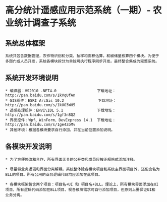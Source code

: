 # 高分统计遥感应用示范系统（一期）- 农业统计调查子系统

## 系统总体框架

    系统共包含数据管理，农作物识别和分类，抽样和面积估算，和碳储量核算四个模块。为便于
    多部门或人员开发，系统各模块拆分为单独可执行程序同步开发。最终整合集成为完整系统。

## 系统开发环境说明

    * 编译器：VS2010 .NET4.0    			  下载地址：http://pan.baidu.com/s/1kVqUfAn
    * GIS组件：ESRI ArcGis 10.2 			   下载地址：http://pan.baidu.com/s/1kUO3WH5
    * 遥感处理组件：ENVI\IDL 5.1 				下载地址：http://pan.baidu.com/s/1gf3n8QZ
    * 界面控件：Wpf、WinForm、DevExpress 14.1 	下载地址：http://pan.baidu.com/s/1ge4ZoMv
    * 其他环境：根据各模块要求自行添加，并在当前位置添加说明。

## 各模块开发说明

    * 为了方便修改和合作，所有界面无关的公开类和成员应按正规格式添加注释。

    * 尽量将业务逻辑和界面分离解耦。系统整体除各模块项目和系统主界面项目外，还包含名为 BLL的项目。所有公用的业务逻辑代码均应添加在此项目。

    * 各模块框架包含两个项目：项目名+UI 和 项目名+BLL。理论上，所有模块界面添加在UI 项目，所有逻辑代码添加在BLL项目。视各模块需求可自行添加项目，但原则上要保证UI和      业务分离。

